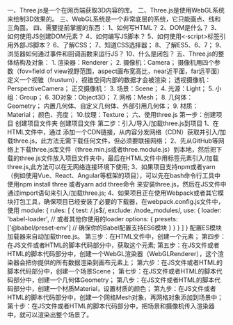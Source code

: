 一、Three.js是一个在网页端获取3D内容的库。
二、Three.js是使用WebGL系统来绘制3D效果的。
三、WebGL系统是一个非常底层的系统，它只能画点、线和三角面。
四、需要提前掌握的东西：
    1、如何写HTML？
    2、DOM是什么？
    3、如何使用JS创建DOM元素？
    4、如何编写JS脚本？
    5、如何使用<·script>标签引用外部JS脚本？
    6、了解CSS；
    7、知道CSS选择器；
    8、了解ES5、6、7；
    9、浏览器如何通过事件和回调函数来运行JS？
    10、什么是闭包？
五、Three.js的整体结构及对象：
    1. 渲染器：Renderer；
    2. 摄像机：Camera；
        摄像机用四个参数（fov=field of view视野范围，aspect画布宽高比，near近平面，far远平面）定义一个视锥（frustum），视锥空间内部的数据才会被渲染；
        透视摄像机：PerspectiveCamera；
        正交摄像机：
    3. 场景：Scene；
    4. 光源：Light； 
    5. 小组：Group；
    6. 3D对象：Object3D；
    7. 网格：Mesh；
    8. 几何体：Geometry；
        内置几何体、自定义几何体、外部引用几何体；
    9. 材质：Material；
        颜色、亮度；
    10.纹理：Texture；
六、使用three.js
    第一步：创建项目
        创建项目文件夹
        创建项目文件
    第二步：引入/导入/加载three.js到项目
        1、在HTML文件中，通过<script src="https://cdn.jsdelivr.net/npm/three@latest/build/three.min.js"></script>
添加一个CDN链接，从内容分发网络（CDN）获取并引入/加载three.js，此方法无需下载任何文件，但必须要联接网络；
        2、先从GitHub等网络上下载three.js库文件（three.min.js或者three.module.js）到本地，然后把下载的three.js文件放入项目文件夹中，最后在HTML文件中用<script src="path/to/your/three.min.js"></script>标签元素引入/加载three.js,此方法可以在无网络连接环境下使用;
        3、如果项目支持npm或者yarn（例如使用Vue、React、Angular等框架的项目），可以先在bash命令行工具中使用npm install three
或者yarn add three命令
来安装three.js，然后在JS文件中通过import语句来引入/加载three.js;
        4、如果项目正在使用Webpack或者其它模块打包工具，确保项目已经安装了必要的下载器，在webpack.config.js文件中，使用
module: {
  rules: [
    {
      test: /\.js$/,
      exclude: /node_modules/,
      use: {
        loader: 'babel-loader', // 或者其他你使用的loader
        options: {
          presets: ['@babel/preset-env'] // 确保你的Babel配置支持ES6模块
        }
      }
    }
  ]
}
配置ES模块加载器来自动加载three.js。
    第三步：在HTML文件中，创建一个<canvas></canvas>元素；
    第四步：在JS文件或者HTML的脚本<script></script>代码部分中，获取这个<canvas></canvas>元素;
    第五步：在JS文件或者HTML的脚本<script></script>代码部分中，创建一个WebGL渲染器（WebGLRenderer），这个渲染器会把你提供的所有数据渲染到<canvas></canvas>画布元素上；
    第六步：在JS文件或者HTML的脚本<script></script>代码部分中，创建一个场景Scene；
    第七步：在JS文件或者HTML的脚本<script></script>代码部分中，创建一个几何体Geometry；
    第八步：在JS文件或者HTML的脚本<script></script>代码部分中，创建一个材质Material，设置材质的颜色；
    第九步：在JS文件或者HTML的脚本<script></script>代码部分中，创建一个网格Mesh对象，再网格对象添加到场景中；
    第十步：在JS文件或者HTML的脚本<script></script>代码部分中，把场景和摄像机传入渲染器中，就可以渲染出整个场景了。